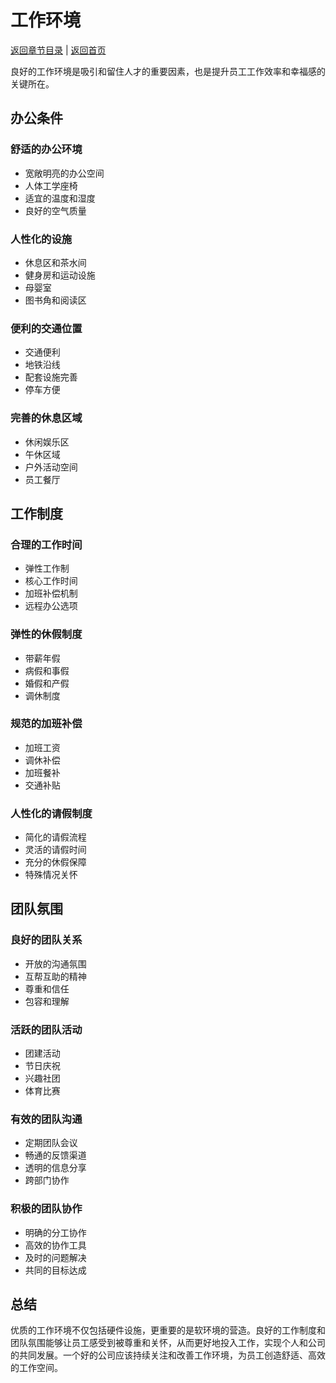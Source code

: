# 工作环境

[返回章节目录](./index.md) | [返回首页](../README.md)

良好的工作环境是吸引和留住人才的重要因素，也是提升员工工作效率和幸福感的关键所在。

## 办公条件

### 舒适的办公环境
- 宽敞明亮的办公空间
- 人体工学座椅
- 适宜的温度和湿度
- 良好的空气质量

### 人性化的设施
- 休息区和茶水间
- 健身房和运动设施
- 母婴室
- 图书角和阅读区

### 便利的交通位置
- 交通便利
- 地铁沿线
- 配套设施完善
- 停车方便

### 完善的休息区域
- 休闲娱乐区
- 午休区域
- 户外活动空间
- 员工餐厅

## 工作制度

### 合理的工作时间
- 弹性工作制
- 核心工作时间
- 加班补偿机制
- 远程办公选项

### 弹性的休假制度
- 带薪年假
- 病假和事假
- 婚假和产假
- 调休制度

### 规范的加班补偿
- 加班工资
- 调休补偿
- 加班餐补
- 交通补贴

### 人性化的请假制度
- 简化的请假流程
- 灵活的请假时间
- 充分的休假保障
- 特殊情况关怀

## 团队氛围

### 良好的团队关系
- 开放的沟通氛围
- 互帮互助的精神
- 尊重和信任
- 包容和理解

### 活跃的团队活动
- 团建活动
- 节日庆祝
- 兴趣社团
- 体育比赛

### 有效的团队沟通
- 定期团队会议
- 畅通的反馈渠道
- 透明的信息分享
- 跨部门协作

### 积极的团队协作
- 明确的分工协作
- 高效的协作工具
- 及时的问题解决
- 共同的目标达成

## 总结

优质的工作环境不仅包括硬件设施，更重要的是软环境的营造。良好的工作制度和团队氛围能够让员工感受到被尊重和关怀，从而更好地投入工作，实现个人和公司的共同发展。一个好的公司应该持续关注和改善工作环境，为员工创造舒适、高效的工作空间。

